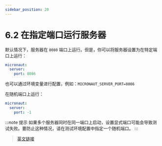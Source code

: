 ```yaml
---
sidebar_position: 20
---
```


# 6.2 在指定端口运行服务器

默认情况下，服务器在 `8080` 端口上运行。但是，你可以将服务器设置为在特定端口上运行：

```yaml
micronaut:
  server:
    port: 8086
```

也可以通过环境变量进行配置，例如：`MICRONAUT_SERVER_PORT=8086`

在随机端口上运行：

```yaml
micronaut:
  server:
    port: -1
```

:::note 提示
如果多个服务器同时在同一端口上启动，设置显式端口可能会导致测试失败。要防止这种情况，请在测试环境配置中指定一个随机端口。
:::


> [英文链接](https://docs.micronaut.io/3.9.4/guide/index.html#runningSpecificPort)
